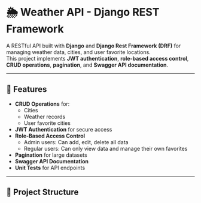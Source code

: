 # 🌦 Weather API - Django REST Framework

A RESTful API built with **Django** and **Django Rest Framework (DRF)** for managing weather data, cities, and user favorite locations.  
This project implements **JWT authentication**, **role-based access control**, **CRUD operations**, **pagination**, and **Swagger API documentation**.

---

## 📌 Features
- **CRUD Operations** for:
  - Cities
  - Weather records
  - User favorite cities
- **JWT Authentication** for secure access
- **Role-Based Access Control**
  - Admin users: Can add, edit, delete all data
  - Regular users: Can only view data and manage their own favorites
- **Pagination** for large datasets
- **Swagger API Documentation**
- **Unit Tests** for API endpoints

---

## 📂 Project Structure
